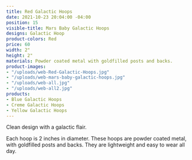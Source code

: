 ```yaml
---
title: Red Galactic Hoops
date: 2021-10-23 20:04:00 -04:00
position: 15
visible-title: Mars Baby Galactic Hoops
designs: Galactic Hoop
product-colors: Red
price: 60
width: 2"
height: 2"
materials: Powder coated metal with goldfilled posts and backs.
product-images:
- "/uploads/web-Red-Galactic-Hoops.jpg"
- "/uploads/web-mars-baby-galactic-hoops.jpg"
- "/uploads/web-all.jpg"
- "/uploads/web-all2.jpg"
products:
- Blue Galactic Hoops
- Creme Galactic Hoops
- Yellow Galactic Hoops
---
```


Clean design with a galactic flair.

Each hoop is 2 inches in diameter. These hoops are powder coated metal, with goldfilled posts and backs. They are lightweight and easy to wear all day.